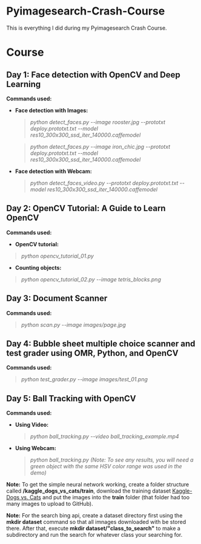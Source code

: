 # Pyimagesearch-Crash-Course

This is everything I did during my Pyimagesearch Crash Course.

# Course

## Day 1: Face detection with OpenCV and Deep Learning

**Commands used:**

* **Face detection with Images:**

    > *python detect_faces.py --image rooster.jpg --prototxt deploy.prototxt.txt --model res10_300x300_ssd_iter_140000.caffemodel*

    > *python detect_faces.py --image iron_chic.jpg --prototxt deploy.prototxt.txt --model res10_300x300_ssd_iter_140000.caffemodel*

* **Face detection with Webcam:**

    > *python detect_faces_video.py --prototxt deploy.prototxt.txt --model res10_300x300_ssd_iter_140000.caffemodel*

## Day 2: OpenCV Tutorial: A Guide to Learn OpenCV

**Commands used:**

* **OpenCV tutorial:**

> *python opencv_tutorial_01.py*

* **Counting objects:**

> *python opencv_tutorial_02.py --image tetris_blocks.png*

## Day 3: Document Scanner

**Commands used:**

> *python scan.py --image images/page.jpg*

## Day 4: Bubble sheet multiple choice scanner and test grader using OMR, Python, and OpenCV

**Commands used:**

> *python test_grader.py --image images/test_01.png*

## Day 5: Ball Tracking with OpenCV

**Commands used:**

* **Using Video:**

    > *python ball_tracking.py --video ball_tracking_example.mp4*

* **Using Webcam:**

    > *python ball_tracking.py (Note: To see any results, you will need a green object with the same HSV color range was used in the demo)*

**Note:** To get the simple neural network working, create a folder structure called **/kaggle_dogs_vs_cats/train**, download the training dataset [Kaggle-Dogs vs. Cats](https://www.kaggle.com/c/dogs-vs-cats/data) and put the images into the **train** folder (that folder had too many images to upload to GitHub).

**Note:** For the search bing api, create a dataset directory first using the **mkdir dataset** command so that all imnages downloaded with be stored there. After that, execute **mkdir dataset/"class_to_search"** to make a subdirectory and run the search for whatever class your searching for.
